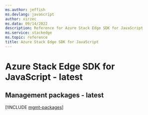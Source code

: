 ```yaml
---
ms.author: jeffish
ms.devlang: javascript
author: xirzec
ms.data: 09/14/2022
description: Reference for Azure Stack Edge SDK for JavaScript
ms.service: stackedge
ms.topic: reference
title: Azure Stack Edge SDK for JavaScript
---
```

# Azure Stack Edge SDK for JavaScript - latest

## Management packages - latest
[!INCLUDE [mgmt-packages](stack-edge-mgmt-index.md)]